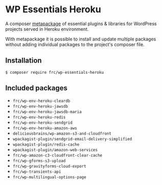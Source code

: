 # WP Essentials Heroku

A composer [metapackage](https://getcomposer.org/doc/04-schema.md#type) of essential
plugins & libraries for WordPress projects served in Heroku environment.

With metapackage it is possible to install and update multiple packages without
adding individual packages to the project's composer file.

## Installation

`$ composer require frc/wp-essentials-heroku`

## Included packages

- `frc/wp-env-heroku-cleardb`
- `frc/wp-env-heroku-jawsdb`
- `frc/wp-env-heroku-jawsdb-maria`
- `frc/wp-env-heroku-redis`
- `frc/wp-env-heroku-sendgrid`
- `frc/wp-env-heroku-amazon-aws`
- `deliciousbrains/wp-amazon-s3-and-cloudfront`
- `wpackagist-plugin/sendgrid-email-delivery-simplified`
- `wpackagist-plugin/redis-cache`
- `wpackagist-plugin/amazon-web-services`
- `frc/wp-amazon-c3-cloudfront-clear-cache`
- `frc/wp-gforms-s3-upload`
- `frc/wp-gravityforms-cloud-export`
- `frc/wp-transients-api`
- `frc/wp-multilingual-options-page`